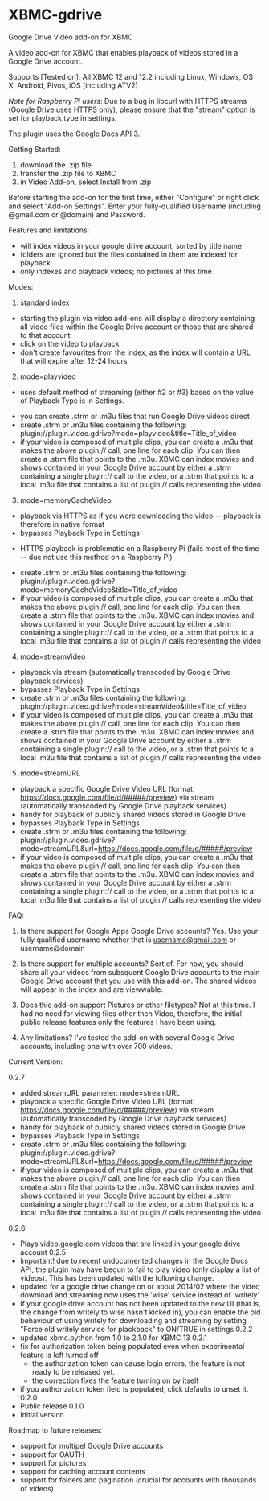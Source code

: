 XBMC-gdrive
===========

Google Drive Video add-on for XBMC

A video add-on for XBMC that enables playback of videos stored in a Google Drive account.

Supports [Tested on]:
All XBMC 12 and 12.2 including Linux, Windows, OS X, Android, Pivos, iOS (including ATV2)

*Note for Raspberry Pi users*: Due to a bug in libcurl with HTTPS streams (Google Drive uses HTTPS only), please ensure that the "stream" option is set for playback type in settings.

The plugin uses the Google Docs API 3.

Getting Started:
1) download the .zip file
2) transfer the .zip file to XBMC
3) in Video Add-on, select Install from .zip

Before starting the add-on for the first time, either "Configure" or right click and select "Add-on Settings".  Enter your fully-qualified Username (including @gmail.com or @domain) and Password.

Features and limitations:
- will index videos in your google drive account, sorted by title name
- folders are ignored but the files contained in them are indexed for playback
- only indexes and playback videos; no pictures at this time

Modes:
1) standard index
- starting the plugin via video add-ons will display a directory containing all video files within the Google Drive account or those that are shared to that account
- click on the video to playback
- don't create favourites from the index, as the index will contain a URL that will expire after 12-24 hours
2) mode=playvideo
* uses default method of streaming (either #2 or #3) based on the value of Playback Type is in Settings.
- you can create .strm or .m3u files that run Google Drive videos direct
- create .strm or .m3u files containing the following: plugin://plugin.video.gdrive?mode=playvideo&amp;title=Title_of_video
- if your video is composed of multiple clips, you can create a .m3u that makes the above plugin:// call, one line for each clip.  You can then create a .strm file that points to the .m3u.  XBMC can index movies and shows contained in your Google Drive account by either a .strm containing a single plugin:// call to the video, or a .strm that points to a local .m3u file that contains a list of plugin:// calls representing the video
3) mode=memoryCacheVideo
- playback via HTTPS as if you were downloading the video -- playback is therefore in native format
- bypasses Playback Type in Settings
* HTTPS playback is problematic on a Raspberry Pi (fails most of the time -- due not use this method on a Raspberry Pi)
- create .strm or .m3u files containing the following: plugin://plugin.video.gdrive?mode=memoryCacheVideo&amp;title=Title_of_video
- if your video is composed of multiple clips, you can create a .m3u that makes the above plugin:// call, one line for each clip.  You can then create a .strm file that points to the .m3u.  XBMC can index movies and shows contained in your Google Drive account by either a .strm containing a single plugin:// call to the video, or a .strm that points to a local .m3u file that contains a list of plugin:// calls representing the video
4) mode=streamVideo
- playback via stream (automatically transcoded by Google Drive playback services)
- bypasses Playback Type in Settings
- create .strm or .m3u files containing the following: plugin://plugin.video.gdrive?mode=streamVideo&amp;title=Title_of_video
- if your video is composed of multiple clips, you can create a .m3u that makes the above plugin:// call, one line for each clip.  You can then create a .strm file that points to the .m3u.  XBMC can index movies and shows contained in your Google Drive account by either a .strm containing a single plugin:// call to the video, or a .strm that points to a local .m3u file that contains a list of plugin:// calls representing the video
5) mode=streamURL
- playback a specific Google Drive Video URL (format: https://docs.google.com/file/d/#####/preview) via stream (automatically transcoded by Google Drive playback services)
- handy for playback of publicly shared videos stored in Google Drive
- bypasses Playback Type in Settings
- create .strm or .m3u files containing the following: plugin://plugin.video.gdrive?mode=streamURL&amp;url=https://docs.google.com/file/d/#####/preview
- if your video is composed of multiple clips, you can create a .m3u that makes the above plugin:// call, one line for each clip.  You can then create a .strm file that points to the .m3u.  XBMC can index movies and shows contained in your Google Drive account by either a .strm containing a single plugin:// call to the video, or a .strm that points to a local .m3u file that contains a list of plugin:// calls representing the video

FAQ:

1) Is there support for Google Apps Google Drive accounts?
Yes.  Use your fully qualified username whether that is username@gmail.com or username@domain 

2) Is there support for multiple accounts?
Sort of.  For now, you should share all your videos from subsquent Google Drive accounts to the main Google Drive account that you use with this add-on.  The shared videos will appear in the index and are viewwable.

3) Does thie add-on support Pictures or other filetypes?
Not at this time.  I had no need for viewing files other then Video, therefore, the initial public release features only the features I have been using.

4) Any limitations?
I've tested the add-on with several Google Drive accounts, including one with over 700 videos.
 
Current Version:

0.2.7
- added streamURL parameter: mode=streamURL
- playback a specific Google Drive Video URL (format: https://docs.google.com/file/d/#####/preview) via stream (automatically transcoded by Google Drive playback services)
- handy for playback of publicly shared videos stored in Google Drive
- bypasses Playback Type in Settings
- create .strm or .m3u files containing the following: plugin://plugin.video.gdrive?mode=streamURL&amp;url=https://docs.google.com/file/d/#####/preview
- if your video is composed of multiple clips, you can create a .m3u that makes the above plugin:// call, one line for each clip.  You can then create a .strm file that points to the .m3u.  XBMC can index movies and shows contained in your Google Drive account by either a .strm containing a single plugin:// call to the video, or a .strm that points to a local .m3u file that contains a list of plugin:// calls representing the video

0.2.6
- Plays video.google.com videos that are linked in your google drive account
0.2.5
- Important! due to recent undocumented changes in the Google Docs API, the plugin may have begun to fail to play video (only display a list of videos).  This has been updated with the following change.
- updated for a google drive change on or about 2014/02 where the video download and streaming now uses the 'wise' service instead of 'writely'
- if your google drive account has not been updated to the new UI (that is, the change from writely to wise hasn't kicked in), you can enable the old behaviour of using writely for downloading and streaming by setting "Force old writely service for plackback" to ON/TRUE in settings
0.2.2
- updated xbmc.python from 1.0 to 2.1.0 for XBMC 13
0.2.1
- fix for authorization token being populated even when experimental feature is left turned off
  - the authorization token can cause login errors; the feature is not ready to be released yet.
  - the correction fixes the feature turning on by itself
- if you authorization token field is populated, click defaults to unset it.
0.2.0
- Public release
0.1.0
- Initial version

Roadmap to future releases:
- support for multipel Google Drive accounts
- support for OAUTH
- support for pictures
- support for caching account contents
- support for folders and pagination (crucial for accounts with thousands of videos)
